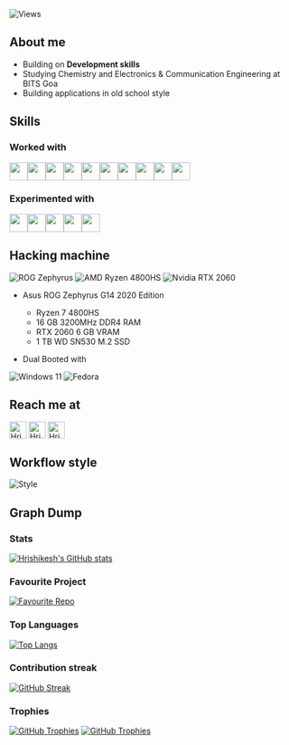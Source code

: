 ![Views](https://komarev.com/ghpvc/?username=riskycase&label=Profile%20views)

## About me

-   Building on **Development skills**
-   Studying Chemistry and Electronics & Communication Engineering at BITS Goa
-   Building applications in old school style

## Skills

### Worked with

<p>
    <code><img height="32" width="32" src="images/icons/nodejs-original.svg"><img height="32" width="32" src="images/icons/git-original.svg"><img height="32" width="32" src="images/icons/typescript-original.svg"><img height="32" width="32" src="images/icons/javascript-original.svg"><img height="32" width="32" src="images/icons/html5-original.svg"><img height="32" width="32" src="images/icons/css3-original.svg"><img height="32" width="32" src="images/icons/linux-original.svg"><img height="32" width="32" src="images/icons/python-plain.svg"><img height="32" width="32" src="images/icons/c++-plain.svg"><img height="32" width="32" src="images/icons/java-plain.svg"></code>
</p>

### Experimented with

<p>
    <code><img height="32" width="32" src="images/icons/vim.svg"><img height="32" width="32" src="images/icons/bootstrap-plain.svg"><img height="32" width="32" src="images/icons/electron-original.svg"><img height="32" width="32" src="images/icons/go-original.svg"><img height="32" width="32" src="images/icons/python-original.svg"></code>
</p>

## Hacking machine

![ROG Zephyrus](https://img.shields.io/badge/rog-zephyrus-FF0029?style=for-the-badge&logo=republic-of-gamers&logoColor=white)
![AMD Ryzen 4800HS](https://img.shields.io/badge/amd-ryzen7%204800hs-ED1C24?style=for-the-badge&logo=amd&logoColor=white)
![Nvidia RTX 2060](https://img.shields.io/badge/NVIDIA-RTX%202060-76B900?style=for-the-badge&logo=nvidia&logoColor=white)

-   Asus ROG Zephyrus G14 2020 Edition
    -   Ryzen 7 4800HS
    -   16 GB 3200MHz DDR4 RAM
    -   RTX 2060 6 GB VRAM
    -   1 TB WD SN530 M.2 SSD

- Dual Booted with

![Windows 11](https://img.shields.io/badge/Windows%2011-0078D4?style=for-the-badge&logo=windows-11&logoColor=white)
![Fedora](https://img.shields.io/badge/Fedora-294172?style=for-the-badge&logo=fedora&logoColor=white)

## Reach me at

<p>
    <a href="https://www.linkedin.com/in/riskycase/"><img align="center" height="30" width="30" src="images/contact/linkedin-original.svg" alt="Hrishikesh Patil | LinkedIn"></a>
    <a href="https://gitlab.com/riskycase"><img align="center" height="30" width="30" src="images/contact/gitlab-original.svg" alt="Hrishikesh Patil | GitLab"></a>
    <a href="https://t.me/riskycase"><img align="center" height="30" width="30" src="images/contact/telegram.svg" alt="Hrishikesh Patil | Telegram"></a>
</p>

## Workflow style

![Style](images/footer.png)

## Graph Dump

### Stats

[![Hrishikesh's GitHub stats](https://github-readme-stats.vercel.app/api?username=riskycase&show_icons=true&theme=tokyonight&count_private=true)](https://github.com/riskycase)

### Favourite Project
[![Favourite Repo](https://github-readme-stats.vercel.app/api/pin/?username=DevSoc-BPGC&repo=auto-campnet&theme=tokyonight)](https://github.com/DevSoc-BPGC/auto-campnet)

### Top Languages

[![Top Langs](https://github-readme-stats.vercel.app/api/top-langs/?username=riskycase&layout=compact&theme=tokyonight)](https://github.com/riskycase)

### Contribution streak
[![GitHub Streak](https://streak-stats.demolab.com?user=riskycase&theme=tokyonight)](https://github.com/riskycase)

### Trophies
[![GitHub Trophies](https://github-profile-trophy.vercel.app/?username=riskycase&theme=tokyonight&no-frame=true&rank=SECRET)](https://github.com/riskycase)
[![GitHub Trophies](https://github-profile-trophy.vercel.app/?username=riskycase&theme=tokyonight&no-frame=true&rank=-SECRET)](https://github.com/riskycase)

<!--
**riskycase/riskycase** is a ✨ _special_ ✨ repository because its `README.md` (this file) appears on your GitHub profile.

Here are some ideas to get you started:

- 🔭 I’m currently working on ... /
- 🌱 I’m currently learning ... /
- 👯 I’m looking to collaborate on ... X
- 🤔 I’m looking for help with ... X
- 💬 Ask me about ... /
- 📫 How to reach me: ... /
- 😄 Pronouns: ... X
- ⚡ Fun fact: ...
-->
